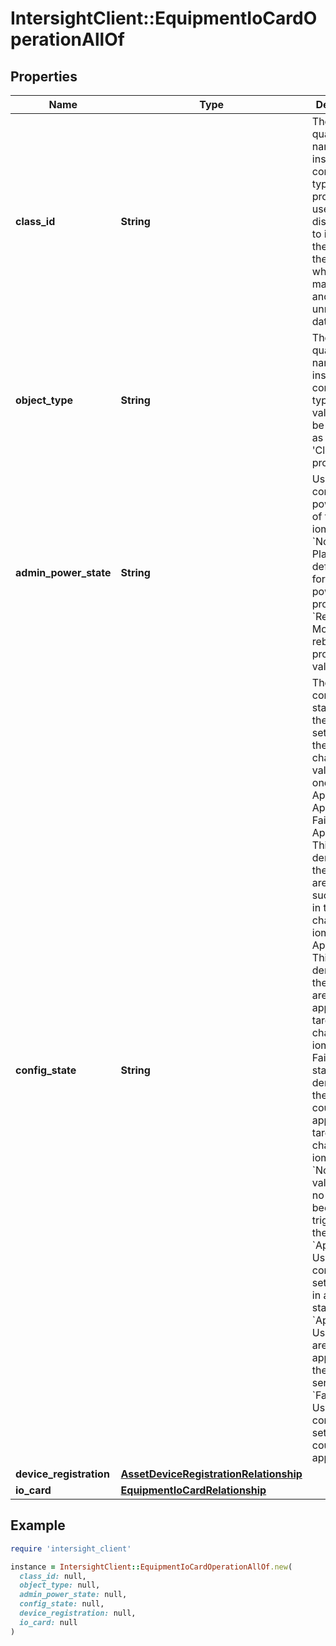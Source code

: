# IntersightClient::EquipmentIoCardOperationAllOf

## Properties

| Name | Type | Description | Notes |
| ---- | ---- | ----------- | ----- |
| **class_id** | **String** | The fully-qualified name of the instantiated, concrete type. This property is used as a discriminator to identify the type of the payload when marshaling and unmarshaling data. | [default to &#39;equipment.IoCardOperation&#39;] |
| **object_type** | **String** | The fully-qualified name of the instantiated, concrete type. The value should be the same as the &#39;ClassId&#39; property. | [default to &#39;equipment.IoCardOperation&#39;] |
| **admin_power_state** | **String** | User configured power state of the iomodule. * &#x60;None&#x60; - Placeholder default value for iom power state property. * &#x60;Reboot&#x60; - IO Module reboot state property value. | [optional][default to &#39;None&#39;] |
| **config_state** | **String** | The configured state of these settings in the target chassis. The value is any one of Applied, Applying, Failed. Applied - This state denotes that the settings are applied successfully in the target chassis iomodule. Applying - This state denotes that the settings are being applied in the target chassis iomodule. Failed - This state denotes that the settings could not be applied in the target chassis iomodule. * &#x60;None&#x60; - Nil value when no action has been triggered by the user. * &#x60;Applied&#x60; - User configured settings are in applied state. * &#x60;Applying&#x60; - User settings are being applied on the target server. * &#x60;Failed&#x60; - User configured settings could not be applied. | [optional][readonly][default to &#39;None&#39;] |
| **device_registration** | [**AssetDeviceRegistrationRelationship**](AssetDeviceRegistrationRelationship.md) |  | [optional] |
| **io_card** | [**EquipmentIoCardRelationship**](EquipmentIoCardRelationship.md) |  | [optional] |

## Example

```ruby
require 'intersight_client'

instance = IntersightClient::EquipmentIoCardOperationAllOf.new(
  class_id: null,
  object_type: null,
  admin_power_state: null,
  config_state: null,
  device_registration: null,
  io_card: null
)
```

